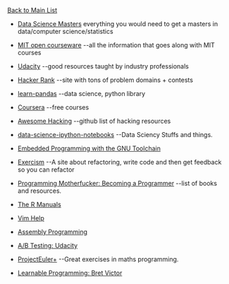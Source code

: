 [Back to Main List](https://gist.github.com/JsWatt/4aef73498525961a5764)

* [Data Science Masters](http://datasciencemasters.org/) everything you would need to get a masters in data/computer science/statistics

* [MIT open courseware](http://ocw.mit.edu/courses/) --all the information that goes along with MIT courses

* [Udacity](https://www.udacity.com/) --good resources taught by industry professionals

* [Hacker Rank](https://www.hackerrank.com) --site with tons of problem domains + contests

* [learn-pandas](https://bitbucket.org/hrojas/learn-pandas) --data science, python library 

* [Coursera](https://www.coursera.org)  --free courses

* [Awesome Hacking](https://github.com/carpedm20/awesome-hacking) --github list of hacking resources

* [data-science-ipython-notebooks](https://github.com/donnemartin/data-science-ipython-notebooks) --Data Sciency Stuffs and things.

* [Embedded Programming with the GNU Toolchain](http://www.bravegnu.org/gnu-eprog/)

* [Exercism](http://exercism.io/)  --A site about refactoring, write code and then get feedback so you can refactor

* [Programming Motherfucker: Becoming a Programmer](http://programming-motherfucker.com/become.html)  --list of books and resources.

* [The R Manuals](https://cran.r-project.org/manuals.html)

* [Vim Help](https://drive.google.com/file/d/0B1cUM8Yc-PS1b1hKS05RR3AySTA/view)

* [Assembly Programming](http://www.tutorialspoint.com/assembly_programming/)

* [A/B Testing: Udacity](https://www.udacity.com/course/viewer#!/c-ud257/l-4018018619/m-4004398674)

* [ProjectEuler+](https://www.hackerrank.com/contests/projecteuler/challenges)  --Great exercises in maths programming. 

* [Learnable Programming: Bret Victor](http://worrydream.com/LearnableProgramming/)
